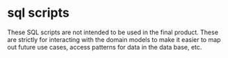 # sql scripts

These SQL scripts are not intended to be used in the final product.
These are strictly for interacting with the domain models to make it easier to
map out future use cases, access patterns for data in the data base, etc.
